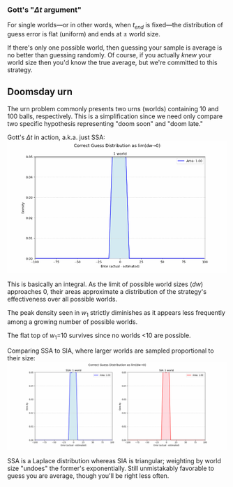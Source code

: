 ### Gott's "$\Delta t$ argument"
For single worlds—or in other words, when $t_{end}$ is fixed—the distribution of guess error is flat (uniform) and ends at $\pm$ world size.

If there's only one possible world, then guessing your sample is average is no better than guessing randomly. Of course, if you actually *knew* your world size then you'd know the true average, but we're committed to this strategy.

## Doomsday urn
The urn problem commonly presents two urns (worlds) containing 10 and 100 balls, respectively. This is a simplification since we need only compare two specific hypothesis representing "doom soon" and "doom late." 

Gott's $\Delta t$ in action, a.k.a. just SSA:
![](.embed/doomsday-1.gif)

This is basically an integral. As the limit of possible world sizes ($dw$) approaches 0, their areas approximate a distribution of the strategy's effectiveness over all possible worlds.

The peak density seen in $w_1$ strictly diminishes as it appears less frequently among a growing number of possible worlds.

The flat top of $w_1$=10 survives since no worlds <10 are possible.

Comparing SSA to SIA, where larger worlds are sampled proportional to their size:
![](.embed/doomsday-2.gif)

SSA is a Laplace distribution whereas SIA is triangular; weighting by world size "undoes" the former's exponentially. Still unmistakably favorable to guess you are average, though you'll be right less often.
